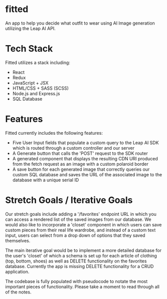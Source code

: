 # fitted

An app to help you decide what outfit to wear using AI Image generation utilizing the Leap AI API.

# Tech Stack

Fitted utilizes a stack including:
  - React
  - Redux
  - JavaScript + JSX
  - HTML/CSS + SASS (SCSS)
  - Node.js and Express.js
  - SQL Database

# Features

Fitted currently includes the following features:
  - Five User Input fields that populate a custom query to the Leap AI SDK which is routed through a custom controller and our server
  - A Generate button that calls the 'POST' request to the SDK router
  - A generated component that displays the resulting CDN URI produced from the fetch request as an image with a custom polaroid border
  - A save button for each generated image that correctly queries our custom SQL database and saves the URL of the associated image to the database with a unique serial ID

# Stretch Goals / Iterative Goals

Our stretch goals include adding a '/favorites' endpoint URL in which you can access a rendered list of the saved images from our database. We would also like to incorporate a 'closet' component in which users can save custom pieces from their real life wardrobe, and instead of a custom text input, users can select from a drop down of options that they saved themselves. 

The main iterative goal would be to implement a more detailed database for the user's 'closet' of which a schema is set up for each article of clothing (top, bottom, shoes) as well as DELETE functionality on the favorites database. Currently the app is missing DELETE functionality for a CRUD application.

The codebase is fully populated with pseudocode to notate the most important pieces of functionality. Please take a moment to read through all of the notes.